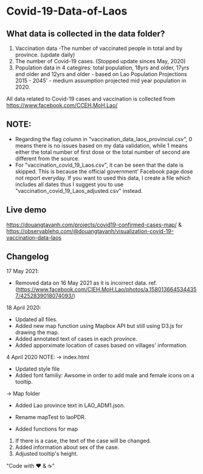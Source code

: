 # Covid-19-Data-of-Laos

## What data is collected in the data folder?
1. Vaccination data -The number of vaccinated people in total and by province. (update daily)
2. The number of Covid-19 cases. (Stopped update sinces May, 2020)
3. Population data in 4 categires: total population, 18yrs and older, 17yrs and older and 12yrs and older  - based on Lao Population Projections 2015 - 2045' - medium assumption projected mid year population in 2020.


All data related to Covid-19 cases and vaccination is collected from https://www.facebook.com/CCEH.MoH.Lao/

## NOTE:
* Regarding the flag column in "vaccination_data_laos_provincial.csv", 0 means there is no issues based on my data validation, while  1 means either the total number of first dose or the total number of second are different from the source.
* For "vaccination_covid_19_Laos.csv", it can be seen that the date is skipped. This is because the official government' Facebook page dose not report everyday. If you want to used this data, I create a file which includes all dates thus I suggest you to use "vaccination_covid_19_Laos_adjusted.csv" instead.


## Live demo
https://douangtavanh.com/projects/covid19-confirmed-cases-map/ & https://observablehq.com/@douangtavanh/visualization-covid-19-vaccination-data-laos



## Changelog

17 May 2021:
+ Removed data on 16 May 2021 as it is incorrect data. ref. (https://www.facebook.com/CIEH.MoH.Lao/photos/a.1580136645344357/4252839018074093/)

18 April 2020:
+ Updated all files.
+ Added new map function using Mapbox API but still using D3.js for drawing the map.
+ Added annotated text of cases in each province.
+ Added apporximate location of cases based on villages' information.


4 April 2020 NOTE:
-> index.html
+ Updated style file
+ Added font familiy: Awsome in order to add male and female icons on a tooltip.

-> Map folder
+ Added Lao province text in LAO_ADM1.json.
+ Rename mapTest to laoPDR.

+ Added functions for map
1. If there is a case, the text of the case will be changed.
2. Added information about sex of the case.
3. Adjusted tooltip's height.


"Code with ❤️ & ☕️"
